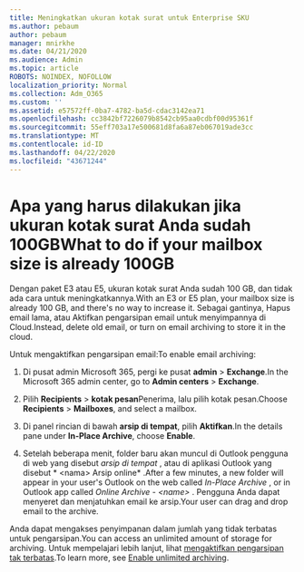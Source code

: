 ```yaml
---
title: Meningkatkan ukuran kotak surat untuk Enterprise SKU
ms.author: pebaum
author: pebaum
manager: mnirkhe
ms.date: 04/21/2020
ms.audience: Admin
ms.topic: article
ROBOTS: NOINDEX, NOFOLLOW
localization_priority: Normal
ms.collection: Adm_O365
ms.custom: ''
ms.assetid: e57572ff-0ba7-4782-ba5d-cdac3142ea71
ms.openlocfilehash: cc3842bf7226079b8542cb95aa0cdbf00d95361f
ms.sourcegitcommit: 55eff703a17e500681d8fa6a87eb067019ade3cc
ms.translationtype: MT
ms.contentlocale: id-ID
ms.lasthandoff: 04/22/2020
ms.locfileid: "43671244"
---
```

# <a name="what-to-do-if-your-mailbox-size-is-already-100gb"></a><span data-ttu-id="4c337-102">Apa yang harus dilakukan jika ukuran kotak surat Anda sudah 100GB</span><span class="sxs-lookup"><span data-stu-id="4c337-102">What to do if your mailbox size is already 100GB</span></span>

<span data-ttu-id="4c337-103">Dengan paket E3 atau E5, ukuran kotak surat Anda sudah 100 GB, dan tidak ada cara untuk meningkatkannya.</span><span class="sxs-lookup"><span data-stu-id="4c337-103">With an E3 or E5 plan, your mailbox size is already 100 GB, and there's no way to increase it.</span></span> <span data-ttu-id="4c337-104">Sebagai gantinya, Hapus email lama, atau Aktifkan pengarsipan email untuk menyimpannya di Cloud.</span><span class="sxs-lookup"><span data-stu-id="4c337-104">Instead, delete old email, or turn on email archiving to store it in the cloud.</span></span> 
  
<span data-ttu-id="4c337-105">Untuk mengaktifkan pengarsipan email:</span><span class="sxs-lookup"><span data-stu-id="4c337-105">To enable email archiving:</span></span>
  
1. <span data-ttu-id="4c337-106">Di pusat admin Microsoft 365, pergi ke pusat **admin** \> **Exchange**.</span><span class="sxs-lookup"><span data-stu-id="4c337-106">In the Microsoft 365 admin center, go to **Admin centers** \> **Exchange**.</span></span> 
    
2. <span data-ttu-id="4c337-107">Pilih **Recipients** \> **kotak pesan**Penerima, lalu pilih kotak pesan.</span><span class="sxs-lookup"><span data-stu-id="4c337-107">Choose **Recipients** \> **Mailboxes**, and select a mailbox.</span></span> 
    
3. <span data-ttu-id="4c337-108">Di panel rincian di bawah **arsip di tempat**, pilih **Aktifkan**.</span><span class="sxs-lookup"><span data-stu-id="4c337-108">In the details pane under **In-Place Archive**, choose **Enable**.</span></span> 
    
4. <span data-ttu-id="4c337-109">Setelah beberapa menit, folder baru akan muncul di Outlook pengguna di web yang disebut *arsip di tempat* , atau di aplikasi Outlook yang disebut \* \<nama\> Arsip online\* .</span><span class="sxs-lookup"><span data-stu-id="4c337-109">After a few minutes, a new folder will appear in your user's Outlook on the web called  *In-Place Archive*  , or in Outlook app called  *Online Archive - \<name\>*  .</span></span> <span data-ttu-id="4c337-110">Pengguna Anda dapat menyeret dan menjatuhkan email ke arsip.</span><span class="sxs-lookup"><span data-stu-id="4c337-110">Your user can drag and drop email to the archive.</span></span> 
    
<span data-ttu-id="4c337-111">Anda dapat mengakses penyimpanan dalam jumlah yang tidak terbatas untuk pengarsipan.</span><span class="sxs-lookup"><span data-stu-id="4c337-111">You can access an unlimited amount of storage for archiving.</span></span> <span data-ttu-id="4c337-112">Untuk mempelajari lebih lanjut, lihat [mengaktifkan pengarsipan tak terbatas](https://docs.microsoft.com/office365/securitycompliance/enable-unlimited-archiving).</span><span class="sxs-lookup"><span data-stu-id="4c337-112">To learn more, see [Enable unlimited archiving](https://docs.microsoft.com/office365/securitycompliance/enable-unlimited-archiving).</span></span>
  

